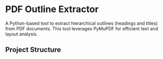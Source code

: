 # PDF Outline Extractor

A Python-based tool to extract hierarchical outlines (headings and titles) from PDF documents.
This tool leverages PyMuPDF for efficient text and layout analysis.

## Project Structure